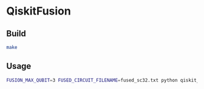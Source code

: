 # QiskitFusion

## Build

```bash
make
```

## Usage

```bash
FUSION_MAX_QUBIT=3 FUSED_CIRCUIT_FILENAME=fused_sc32.txt python qiskit_fusion.py ../circuit/qft32.txt 32 static_qiskit
```
